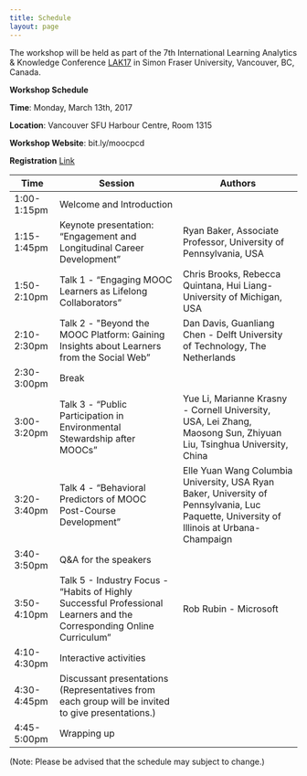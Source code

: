 ```yaml
---
title: Schedule
layout: page
---
```


The workshop will be held as part of the 7th International Learning Analytics & Knowledge Conference [LAK17](http://lak17.solaresearch.org/) in Simon Fraser University, Vancouver, BC, Canada.

**Workshop Schedule**

**Time**: Monday, March 13th, 2017

**Location**: Vancouver SFU Harbour Centre, Room 1315

**Workshop Website**: bit.ly/moocpcd

**Registration** [Link](https://cars-ebmsweb.its.sfu.ca/reg/reg_p1_form.aspx?oc=01&ct=MECS-1&eventid=93323)


| Time | Session | Authors |
|------|-------|---------|
|1:00-1:15pm |Welcome and Introduction| |
| 1:15-1:45pm | Keynote presentation: “Engagement and Longitudinal Career Development” |Ryan Baker, Associate Professor, University of Pennsylvania, USA|
| 1:50-2:10pm |Talk 1 - “Engaging MOOC Learners as Lifelong Collaborators”| Chris Brooks, Rebecca Quintana, Hui Liang- University of  Michigan, USA|
|2:10-2:30pm |Talk 2 - "Beyond the MOOC Platform: Gaining Insights about Learners from the Social Web” |Dan Davis, Guanliang Chen - Delft University of Technology, The Netherlands|
|2:30-3:00pm| Break| |
|3:00-3:20pm| Talk 3 - “Public Participation in Environmental Stewardship after MOOCs”| Yue Li, Marianne Krasny - Cornell University, USA, Lei Zhang, Maosong Sun, Zhiyuan Liu, Tsinghua University, China|
|3:20-3:40pm| Talk 4 - “Behavioral Predictors of MOOC Post-Course Development” |Elle Yuan Wang Columbia University, USA Ryan Baker, University of Pennsylvania, Luc Paquette, University of Illinois at Urbana-Champaign|
|3:40-3:50pm |Q&A for the speakers | |
|3:50-4:10pm |Talk 5 -  Industry Focus - “Habits of Highly Successful Professional Learners and the Corresponding Online Curriculum” |Rob Rubin - Microsoft|
|4:10-4:30pm |Interactive activities| |
|4:30-4:45pm |Discussant presentations (Representatives from each group will be invited to give presentations.) |
|4:45-5:00pm |  Wrapping up | |

(Note: Please be advised that the schedule may subject to change.)




